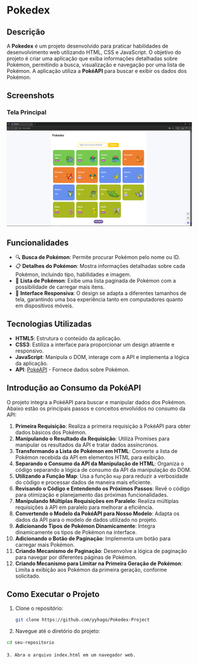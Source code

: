 # Pokedex

## Descrição

A **Pokedex** é um projeto desenvolvido para praticar habilidades de desenvolvimento web utilizando HTML, CSS e JavaScript. O objetivo do projeto é criar uma aplicação que exiba informações detalhadas sobre Pokémon, permitindo a busca, visualização e navegação por uma lista de Pokémon. A aplicação utiliza a **PokéAPI** para buscar e exibir os dados dos Pokémon.

## Screenshots

### Tela Principal
![Tela Principal](/pictureScreen/screenMain.PNG)


## Funcionalidades

- 🔍 **Busca de Pokémon**: Permite procurar Pokémon pelo nome ou ID.
- 📋 **Detalhes do Pokémon**: Mostra informações detalhadas sobre cada Pokémon, incluindo tipo, habilidades e imagem.
- 📑 **Lista de Pokémon**: Exibe uma lista paginada de Pokémon com a possibilidade de carregar mais itens.
- 🎨 **Interface Responsiva**: O design se adapta a diferentes tamanhos de tela, garantindo uma boa experiência tanto em computadores quanto em dispositivos móveis.

## Tecnologias Utilizadas

- **HTML5**: Estrutura o conteúdo da aplicação.
- **CSS3**: Estiliza a interface para proporcionar um design atraente e responsivo.
- **JavaScript**: Manipula o DOM, interage com a API e implementa a lógica da aplicação.
- **API**: [PokéAPI](https://pokeapi.co/) - Fornece dados sobre Pokémon.

## Introdução ao Consumo da PokéAPI

O projeto integra a PokéAPI para buscar e manipular dados dos Pokémon. Abaixo estão os principais passos e conceitos envolvidos no consumo da API:

1. **Primeira Requisição**: Realiza a primeira requisição à PokéAPI para obter dados básicos dos Pokémon.
2. **Manipulando o Resultado da Requisição**: Utiliza Promises para manipular os resultados da API e tratar dados assíncronos.
3. **Transformando a Lista de Pokémon em HTML**: Converte a lista de Pokémon recebida da API em elementos HTML para exibição.
4. **Separando o Consumo da API da Manipulação de HTML**: Organiza o código separando a lógica de consumo da API da manipulação do DOM.
5. **Utilizando a Função Map**: Usa a função `map` para reduzir a verbosidade do código e processar dados de maneira mais eficiente.
6. **Revisando o Código e Entendendo os Próximos Passos**: Revê o código para otimização e planejamento das próximas funcionalidades.
7. **Manipulando Múltiplas Requisições em Paralelo**: Realiza múltiplas requisições à API em paralelo para melhorar a eficiência.
8. **Convertendo o Modelo da PokéAPI para Nosso Modelo**: Adapta os dados da API para o modelo de dados utilizado no projeto.
9. **Adicionando Tipos de Pokémon Dinamicamente**: Integra dinamicamente os tipos de Pokémon na interface.
10. **Adicionando o Botão de Paginação**: Implementa um botão para carregar mais Pokémon.
11. **Criando Mecanismo de Paginação**: Desenvolve a lógica de paginação para navegar por diferentes páginas de Pokémon.
12. **Criando Mecanismo para Limitar na Primeira Geração de Pokémon**: Limita a exibição aos Pokémon da primeira geração, conforme solicitado.

## Como Executar o Projeto

1. Clone o repositório:
   ```bash
   git clone https://github.com/yyhago/Pokedex-Project

2. Navegue até o diretório do projeto:
  ```bash
  cd seu-repositorio

3. Abra o arquivo index.html em um navegador web.